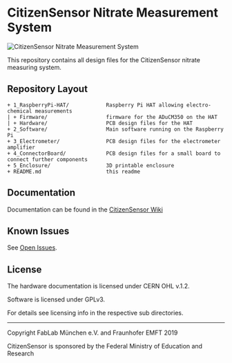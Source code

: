 
# CitizenSensor Nitrate Measurement System

![CitizenSensor Nitrate Measurement System](/photo.jpg?raw=true)

This repository contains all design files for the CitizenSensor nitrate measuring system.

## Repository Layout

```
+ 1_RaspberryPi-HAT/            Raspberry Pi HAT allowing electro-chemical measurements
| + Firmware/                   firmware for the ADuCM350 on the HAT
| + Hardware/                   PCB design files for the HAT
+ 2_Software/                   Main software running on the Raspberry Pi
+ 3_Electrometer/               PCB design files for the electrometer amplifier
+ 4_ConnectorBoard/             PCB design files for a small board to connect further components
+ 5_Enclosure/                  3D printable enclosure
+ README.md                     this readme
```

## Documentation

Documentation can be found in the [CitizenSensor Wiki](https://github.com/CitizenSensor/CitizenSensor/wiki)

## Known Issues

See [Open Issues](https://github.com/CitizenSensor/CitizenSensor/issues?utf8=%E2%9C%93&q=is%3Aopen+is%3Aissue).

## License

The hardware documentation is licensed under CERN OHL v.1.2.

Software is licensed under GPLv3.

For details see licensing info in the respective sub directories.

---

Copyright FabLab München e.V. and Fraunhofer EMFT 2019

CitizenSensor is sponsored by the Federal Ministry of Education and Research

 
